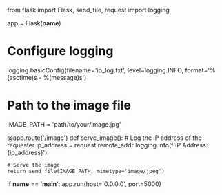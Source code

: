 from flask import Flask, send_file, request
import logging

app = Flask(__name__)

# Configure logging
logging.basicConfig(filename='ip_log.txt', level=logging.INFO, format='%(asctime)s - %(message)s')

# Path to the image file
IMAGE_PATH = 'path/to/your/image.jpg'

@app.route('/image')
def serve_image():
    # Log the IP address of the requester
    ip_address = request.remote_addr
    logging.info(f'IP Address: {ip_address}')

    # Serve the image
    return send_file(IMAGE_PATH, mimetype='image/jpeg')

if __name__ == '__main__':
    app.run(host='0.0.0.0', port=5000)
